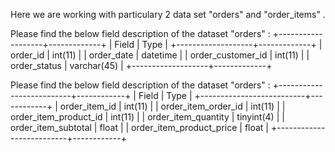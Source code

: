 Here we are working with particulary 2 data set "orders" and "order_items" . 

Please find the below field description of the dataset "orders" :
+-------------------+-------------+
| Field             | Type        |
+-------------------+-------------+
| order_id          | int(11)     |
| order_date        | datetime    |
| order_customer_id | int(11)     |
| order_status      | varchar(45) |
+-------------------+-------------+

Please find the below field description of the dataset "orders" :
+--------------------------+------------+
| Field                    | Type       |
+--------------------------+------------+
| order_item_id            | int(11)    |
| order_item_order_id      | int(11)    |
| order_item_product_id    | int(11)    |
| order_item_quantity      | tinyint(4) |
| order_item_subtotal      | float      |
| order_item_product_price | float      |
+--------------------------+------------+


